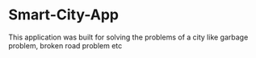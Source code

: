 # Smart-City-App
This application was built for solving the problems of a city like garbage problem, broken road problem etc
